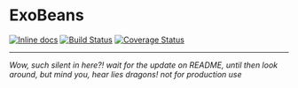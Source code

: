 # ExoBeans
[![Inline docs](http://inch-ci.org/github/tckb/exo_beans.svg)](http://inch-ci.org/github/tckb/exo_beans) [![Build Status](https://img.shields.io/travis/tckb/exo_beans/master.svg?style=for-the-badge)](https://travis-ci.org/tckb/exo_beans) [![Coverage Status](https://img.shields.io/coveralls/github/tckb/exo_beans/master.svg?style=for-the-badge)](https://coveralls.io/github/tckb/exo_beans?branch=master)


----


_Wow, such silent in here?! wait for the update on README, until then look around, but mind you, hear lies dragons! not for production use_
